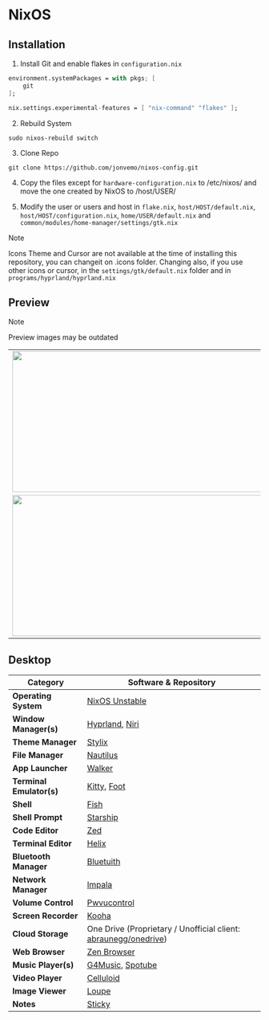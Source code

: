 # NixOS

## Installation
1. Install Git and enable flakes in `configuration.nix`

```nix
environment.systemPackages = with pkgs; [
    git
];
```
```nix
nix.settings.experimental-features = [ "nix-command" "flakes" ];
```

2. Rebuild System
```
sudo nixos-rebuild switch
```

3. Clone Repo
```
git clone https://github.com/jonvemo/nixos-config.git
```

4. Copy the files except for `hardware-configuration.nix` to /etc/nixos/ and move the one created by NixOS to /host/USER/

5. Modify the user or users and host in `flake.nix`, `host/HOST/default.nix`, `host/HOST/configuration.nix`, `home/USER/default.nix` and `common/modules/home-manager/settings/gtk.nix`

> [!NOTE]
> Icons Theme and Cursor are not available at the time of installing this repository, you can changeit on .icons folder. Changing also, if you use other icons or cursor, in the `settings/gtk/default.nix` folder and in `programs/hyprland/hyprland.nix`

## Preview
> [!NOTE]
> Preview images may be outdated
<table>
    <tr>
        <td><img src="https://github.com/user-attachments/assets/c7b06249-0757-42e9-a68a-e0894c57e3c7" width="500" height="281"/></td>
        <td><img src="https://github.com/user-attachments/assets/af77ce40-51f4-477d-a6a7-a29064adab07" width="500" height="281"/></td>
    </tr>
    <tr>
        <td><img src="https://github.com/user-attachments/assets/fcf2bf68-2de9-41b8-9957-6039802179da" width="500" height="281"/></td>
        <td><img src="https://github.com/user-attachments/assets/c3e76b21-3c72-41ba-b5fb-cfa62f77daa9" width="500" height="281"/></td>
    </tr>
</table>

## Desktop
| Category                | Software & Repository                                                                                                       |
| ----------------------- | --------------------------------------------------------------------------------------------------------------------------- |
| **Operating System**    | [NixOS Unstable](https://github.com/NixOS/nixpkgs/tree/nixos-unstable)                                                      |
| **Window Manager(s)**   | [Hyprland](https://github.com/hyprwm/Hyprland), [Niri](https://github.com/YaLTeR/niri)                                      |
| **Theme Manager**       | [Stylix](https://github.com/danth/stylix)                                                                                   |
| **File Manager**        | [Nautilus](https://gitlab.gnome.org/GNOME/nautilus)                                                                         |
| **App Launcher**        | [Walker](https://github.com/abenz1267/walker)                                                                               |
| **Terminal Emulator(s)**| [Kitty](https://github.com/kovidgoyal/kitty), [Foot](https://codeberg.org/dnkl/foot)                                        |
| **Shell**               | [Fish](https://github.com/fish-shell/fish-shell)                                                                            |
| **Shell Prompt**        | [Starship](https://github.com/starship/starship)                                                                            |
| **Code Editor**         | [Zed](https://github.com/zed-industries/zed)                                                                                |
| **Terminal Editor**     | [Helix](https://github.com/helix-editor/helix)                                                                              |
| **Bluetooth Manager**   | [Bluetuith](https://github.com/bluetuith-org/bluetuith)                                                                     |
| **Network Manager**     | [Impala](https://github.com/pythops/impala)                                                                                 |
| **Volume Control**      | [Pwvucontrol](https://github.com/saivert/pwvucontrol)                                                                       |
| **Screen Recorder**     | [Kooha](https://github.com/SeaDve/Kooha)                                                                                    |
| **Cloud Storage**       | One Drive (Proprietary / Unofficial client: [abraunegg/onedrive](https://github.com/abraunegg/onedrive))                    |
| **Web Browser**         | [Zen Browser](https://github.com/zen-browser)                                                                               |
| **Music Player(s)**     | [G4Music](https://gitlab.gnome.org/neithern/g4music), [Spotube](https://github.com/KRTirtho/spotube)                        |
| **Video Player**        | [Celluloid](https://github.com/celluloid-player/celluloid)                                                                  |
| **Image Viewer**        | [Loupe](https://gitlab.gnome.org/GNOME/loupe)                                                                               |
| **Notes**               | [Sticky](https://github.com/vixalien/sticky)                                                                                |
